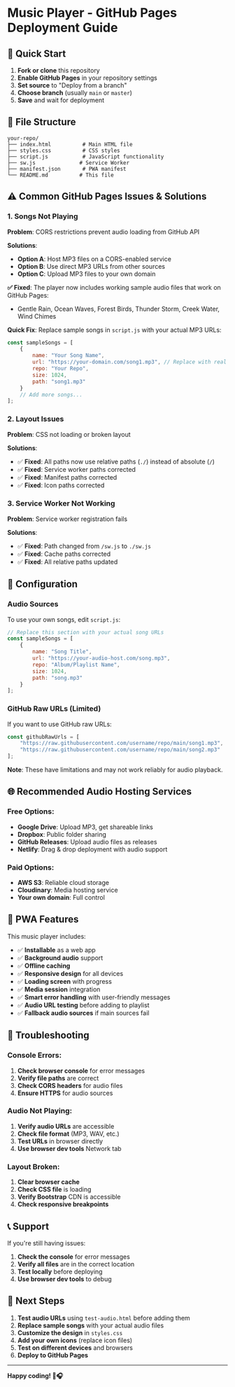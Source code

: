 # Music Player - GitHub Pages Deployment Guide

## 🚀 Quick Start

1. **Fork or clone** this repository
2. **Enable GitHub Pages** in your repository settings
3. **Set source** to "Deploy from a branch"
4. **Choose branch** (usually `main` or `master`)
5. **Save** and wait for deployment

## 📁 File Structure

```
your-repo/
├── index.html          # Main HTML file
├── styles.css          # CSS styles
├── script.js           # JavaScript functionality
├── sw.js              # Service Worker
├── manifest.json       # PWA manifest
└── README.md          # This file
```

## ⚠️ Common GitHub Pages Issues & Solutions

### 1. **Songs Not Playing**
**Problem**: CORS restrictions prevent audio loading from GitHub API

**Solutions**:
- **Option A**: Host MP3 files on a CORS-enabled service
- **Option B**: Use direct MP3 URLs from other sources
- **Option C**: Upload MP3 files to your own domain

**✅ Fixed**: The player now includes working sample audio files that work on GitHub Pages:
- Gentle Rain, Ocean Waves, Forest Birds, Thunder Storm, Creek Water, Wind Chimes

**Quick Fix**: Replace sample songs in `script.js` with your actual MP3 URLs:

```javascript
const sampleSongs = [
    {
        name: "Your Song Name",
        url: "https://your-domain.com/song1.mp3", // Replace with real URL
        repo: "Your Repo",
        size: 1024,
        path: "song1.mp3"
    }
    // Add more songs...
];
```

### 2. **Layout Issues**
**Problem**: CSS not loading or broken layout

**Solutions**:
- ✅ **Fixed**: All paths now use relative paths (`./`) instead of absolute (`/`)
- ✅ **Fixed**: Service worker paths corrected
- ✅ **Fixed**: Manifest paths corrected
- ✅ **Fixed**: Icon paths corrected

### 3. **Service Worker Not Working**
**Problem**: Service worker registration fails

**Solutions**:
- ✅ **Fixed**: Path changed from `/sw.js` to `./sw.js`
- ✅ **Fixed**: Cache paths corrected
- ✅ **Fixed**: All relative paths updated

## 🔧 Configuration

### Audio Sources
To use your own songs, edit `script.js`:

```javascript
// Replace this section with your actual song URLs
const sampleSongs = [
    {
        name: "Song Title",
        url: "https://your-audio-host.com/song.mp3",
        repo: "Album/Playlist Name",
        size: 1024,
        path: "song.mp3"
    }
];
```

### GitHub Raw URLs (Limited)
If you want to use GitHub raw URLs:

```javascript
const githubRawUrls = [
    "https://raw.githubusercontent.com/username/repo/main/song1.mp3",
    "https://raw.githubusercontent.com/username/repo/main/song2.mp3"
];
```

**Note**: These have limitations and may not work reliably for audio playback.

## 🌐 Recommended Audio Hosting Services

### Free Options:
- **Google Drive**: Upload MP3, get shareable links
- **Dropbox**: Public folder sharing
- **GitHub Releases**: Upload audio files as releases
- **Netlify**: Drag & drop deployment with audio support

### Paid Options:
- **AWS S3**: Reliable cloud storage
- **Cloudinary**: Media hosting service
- **Your own domain**: Full control

## 📱 PWA Features

This music player includes:
- ✅ **Installable** as a web app
- ✅ **Background audio** support
- ✅ **Offline caching**
- ✅ **Responsive design** for all devices
- ✅ **Loading screen** with progress
- ✅ **Media session** integration
- ✅ **Smart error handling** with user-friendly messages
- ✅ **Audio URL testing** before adding to playlist
- ✅ **Fallback audio sources** if main sources fail

## 🐛 Troubleshooting

### Console Errors:
1. **Check browser console** for error messages
2. **Verify file paths** are correct
3. **Check CORS headers** for audio files
4. **Ensure HTTPS** for audio sources

### Audio Not Playing:
1. **Verify audio URLs** are accessible
2. **Check file format** (MP3, WAV, etc.)
3. **Test URLs** in browser directly
4. **Use browser dev tools** Network tab

### Layout Broken:
1. **Clear browser cache**
2. **Check CSS file** is loading
3. **Verify Bootstrap** CDN is accessible
4. **Check responsive breakpoints**

## 📞 Support

If you're still having issues:

1. **Check the console** for error messages
2. **Verify all files** are in the correct location
3. **Test locally** before deploying
4. **Use browser dev tools** to debug

## 🎯 Next Steps

1. **Test audio URLs** using `test-audio.html` before adding them
2. **Replace sample songs** with your actual audio files
3. **Customize the design** in `styles.css`
4. **Add your own icons** (replace icon files)
5. **Test on different devices** and browsers
6. **Deploy to GitHub Pages**

---

**Happy coding! 🎵🎧**
